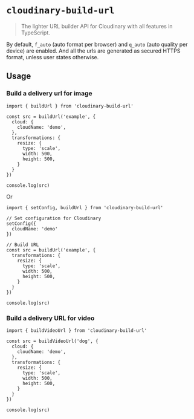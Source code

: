 # `cloudinary-build-url`

> The lighter URL builder API for Cloudinary with all features in TypeScript.

By default, `f_auto` (auto format per browser) and `q_auto` (auto quality per device) are enabled. And all the urls are generated as secured HTTPS format, unless user states otherwise.

## Usage

### Build a delivery url for image

```
import { buildUrl } from 'cloudinary-build-url'

const src = buildUrl('example', {
  cloud: {
    cloudName: 'demo',
  },
  transformations: {
    resize: {
      type: 'scale',
      width: 500,
      height: 500,
    }
  }
})

console.log(src)
```

Or

```
import { setConfig, buildUrl } from 'cloudinary-build-url'

// Set configuration for Cloudinary
setConfig({
  cloudName: 'demo'
})

// Build URL
const src = buildUrl('example', {
  transformations: {
    resize: {
      type: 'scale',
      width: 500,
      height: 500,
    }
  }
})

console.log(src)
```

### Build a delivery URL for video

```
import { buildVideoUrl } from 'cloudinary-build-url'

const src = buildVideoUrl('dog', {
  cloud: {
    cloudName: 'demo',
  },
  transformations: {
    resize: {
      type: 'scale',
      width: 500,
      height: 500,
    }
  }
})

console.log(src)
```

